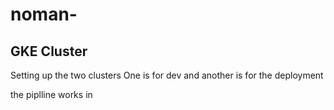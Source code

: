 # noman-

## GKE Cluster

Setting up the two clusters
One is for dev and another is for the deployment

the piplline works in
